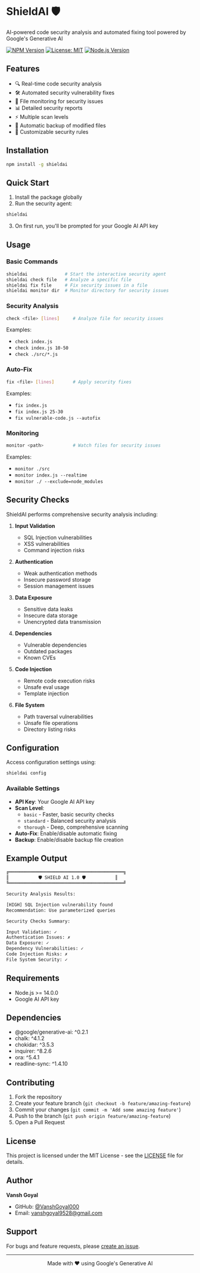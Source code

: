 # ShieldAI 🛡️

AI-powered code security analysis and automated fixing tool powered by Google's Generative AI

[![NPM Version](https://img.shields.io/npm/v/shieldai.svg)](https://www.npmjs.com/package/shieldai)
[![License: MIT](https://img.shields.io/badge/License-MIT-yellow.svg)](https://opensource.org/licenses/MIT)
[![Node.js Version](https://img.shields.io/node/v/shieldai.svg)](https://nodejs.org)

## Features

- 🔍 Real-time code security analysis
- 🛠️ Automated security vulnerability fixes
- 👀 File monitoring for security issues
- 📊 Detailed security reports
- ⚡ Multiple scan levels
- 🔄 Automatic backup of modified files
- 🎯 Customizable security rules

## Installation

```bash
npm install -g shieldai
```

## Quick Start

1. Install the package globally
2. Run the security agent:
```bash
shieldai
```
3. On first run, you'll be prompted for your Google AI API key

## Usage

### Basic Commands

```bash
shieldai              # Start the interactive security agent
shieldai check file   # Analyze a specific file
shieldai fix file     # Fix security issues in a file
shieldai monitor dir  # Monitor directory for security issues
```

### Security Analysis
```bash
check <file> [lines]     # Analyze file for security issues
```
Examples:
- `check index.js`
- `check index.js 10-50`
- `check ./src/*.js`

### Auto-Fix
```bash
fix <file> [lines]       # Apply security fixes
```
Examples:
- `fix index.js`
- `fix index.js 25-30`
- `fix vulnerable-code.js --autofix`

### Monitoring
```bash
monitor <path>           # Watch files for security issues
```
Examples:
- `monitor ./src`
- `monitor index.js --realtime`
- `monitor ./ --exclude=node_modules`

## Security Checks

ShieldAI performs comprehensive security analysis including:

1. **Input Validation**
   - SQL Injection vulnerabilities
   - XSS vulnerabilities
   - Command injection risks

2. **Authentication**
   - Weak authentication methods
   - Insecure password storage
   - Session management issues

3. **Data Exposure**
   - Sensitive data leaks
   - Insecure data storage
   - Unencrypted data transmission

4. **Dependencies**
   - Vulnerable dependencies
   - Outdated packages
   - Known CVEs

5. **Code Injection**
   - Remote code execution risks
   - Unsafe eval usage
   - Template injection

6. **File System**
   - Path traversal vulnerabilities
   - Unsafe file operations
   - Directory listing risks

## Configuration

Access configuration settings using:

```bash
shieldai config
```

### Available Settings

- **API Key**: Your Google AI API key
- **Scan Level**: 
  - `basic` - Faster, basic security checks
  - `standard` - Balanced security analysis
  - `thorough` - Deep, comprehensive scanning
- **Auto-Fix**: Enable/disable automatic fixing
- **Backup**: Enable/disable backup file creation

## Example Output

```bash
╔═══════════════════════════════════════════╗
║           🛡️ SHIELD AI 1.0 🛡️           ║
╚═══════════════════════════════════════════╝

Security Analysis Results:

[HIGH] SQL Injection vulnerability found
Recommendation: Use parameterized queries

Security Checks Summary:

Input Validation: ✓
Authentication Issues: ✗
Data Exposure: ✓
Dependency Vulnerabilities: ✓
Code Injection Risks: ✗
File System Security: ✓
```

## Requirements

- Node.js >= 14.0.0
- Google AI API key

## Dependencies

- @google/generative-ai: ^0.2.1
- chalk: ^4.1.2
- chokidar: ^3.5.3
- inquirer: ^8.2.6
- ora: ^5.4.1
- readline-sync: ^1.4.10

## Contributing

1. Fork the repository
2. Create your feature branch (`git checkout -b feature/amazing-feature`)
3. Commit your changes (`git commit -m 'Add some amazing feature'`)
4. Push to the branch (`git push origin feature/amazing-feature`)
5. Open a Pull Request

## License

This project is licensed under the MIT License - see the [LICENSE](LICENSE) file for details.

## Author

**Vansh Goyal**
- GitHub: [@VanshGoyal000](https://github.com/Vanshgoyal000)
- Email: vanshgoyal9528@gmail.com

## Support

For bugs and feature requests, please [create an issue](https://github.com/VanshGoyal000/ShieldAi/issues).

---

<p align="center">Made with ❤️ using Google's Generative AI</p>